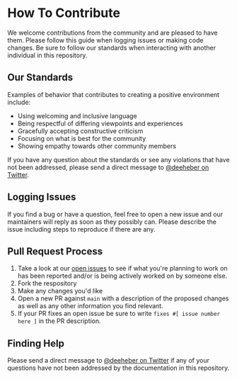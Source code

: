 # How To Contribute

We welcome contributions from the community and are pleased to have them. Please follow this guide when logging issues or making code changes. Be sure to follow our standards when interacting with another individual in this repository.

## Our Standards

Examples of behavior that contributes to creating a positive environment include:

- Using welcoming and inclusive language
- Being respectful of differing viewpoints and experiences
- Gracefully accepting constructive criticism
- Focusing on what is best for the community
- Showing empathy towards other community members

If you have any question about the standards or see any violations that have not been addressed, please send a direct message to [@deeheber on Twitter](https://twitter.com/deeheber).

## Logging Issues

If you find a bug or have a question, feel free to open a new issue and our maintainers will reply as soon as they possibly can. Please describe the issue including steps to reproduce if there are any.

## Pull Request Process

1. Take a look at our [open issues](https://github.com/deeheber/countdown/issues) to see if what you're planning to work on has been reported and/or is being actively worked on by someone else.
2. Fork the respository
3. Make any changes you'd like
4. Open a new PR against `main` with a description of the proposed changes as well as any other information you find relevant.
5. If your PR fixes an open issue be sure to write `fixes #[ issue number here ]` in the PR description.

## Finding Help

Please send a direct message to [@deeheber on Twitter](https://twitter.com/deeheber) if any of your questions have not been addressed by the documentation in this repository.

